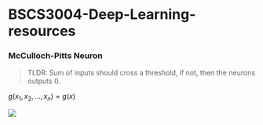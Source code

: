 # **BSCS3004-Deep-Learning-resources**

### McCulloch-Pitts Neuron
> TLDR: Sum of inputs should cross a threshold, if not, then the neurons outputs 0.

$g(x_{1}, x_{2}, ..., x_{n}) = g(x)$

<img src="https://render.githubusercontent.com/render/math?math=g(x_{1}, x_{2}, ..., x_{n}) = g(x) = \sum^{n}_{i = 1} x_{i}">
